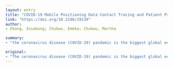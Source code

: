 ```yaml
---
layout: entry
title: "COVID-19 Mobile Positioning Data Contact Tracing and Patient Privacy Regulations: Exploratory Search of Global Response Strategies and the Use of Digital Tools in Nigeria"
link: "https://doi.org/10.2196/19139"
author:
- Ekong, Iniobong; Chukwu, Emeka; Chukwu, Martha

summary:
- "the coronavirus disease (COVID-19) pandemic is the biggest global economic and health challenge of the century. Its effect and impact are still evolving, with deaths estimated to reach 40 million if unchecked. One effective and complementary strategy to slow the spread is to trace the primary and secondary contacts of confirmed cases using contact tracing technology."

original:
- "The coronavirus disease (COVID-19) pandemic is the biggest global economic and health challenge of the century. Its effect and impact are still evolving, with deaths estimated to reach 40 million if unchecked. One effective and complementary strategy to slow the spread and reduce the impact is to trace the primary and secondary contacts of confirmed COVID-19 cases using contact tracing technology. OBJECTIVE: The objective of this paper is to survey strategies for digital contact tracing for the COVID-19 pandemic and to present how using mobile positioning data conforms with Nigeria's data privacy regulations. METHODS: We conducted an exploratory review of current measures for COVID-19 contact tracing implemented around the world. We then analyzed how countries are using mobile positioning data technology to reduce the spread of COVID-19. We made recommendations on how Nigeria can adopt this approach while adhering to the guidelines provided by the National Data Protection Regulation (NDPR). RESULTS: Despite the potential of digital contact tracing, it always conflicts with patient data privacy regulations. We found that Nigeria's response complies with the NDPR, and that it is possible to leverage call detail records to complement current strategies within the NDPR. CONCLUSIONS: Our study shows that mobile position data contact tracing is important for epidemic control as long as it conforms to relevant data privacy regulations. Implementation guidelines will limit data misuse."
---
```


